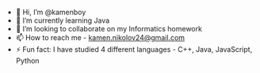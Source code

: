 - 👋 Hi, I’m @kamenboy
- 🌱 I’m currently learning Java
- 💞️ I’m looking to collaborate on my Informatics homework
- 📫 How to reach me - kamen.nikolov24@gmail.com
- ⚡ Fun fact: I have studied 4 different languages - C++, Java, JavaScript, Python

<!---
kamenboy/kamenboy is a ✨ special ✨ repository because its `README.md` (this file) appears on your GitHub profile.
You can click the Preview link to take a look at your changes.
--->
